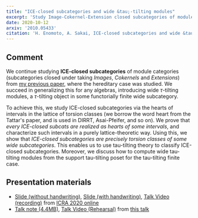 ```yaml
---
title: "ICE-closed subcategories and wide &tau;-tilting modules"
excerpt: 'Study Image-Cokernel-Extension closed subcategories of module categories using the poset of torsion classes and &tau;-tilting theory.'
date: 2020-10-12
arxiv: '2010.05433'
citation: 'H. Enomoto, A. Sakai, ICE-closed subcategories and wide &tau;-tilting modules, arXiv:2005.13381.'
---
```


## Comment
We continue studying **ICE-closed subcategories** of module categories (subcategories closed under taking *Images*, *Cokernels* and *Extensions*) from [my previous paper](/papers/rigidICE/), where the hereditary case was studied.
We succeed in generalizing this for any algebras, introducing wide $\tau$-tilting modules, a $\tau$-tilting object in some functorially finite wide subcategory.

To achieve this, we study ICE-closed subcategories via the hearts of intervals in the lattice of torsion classes (we borrow the word heart from the Tattar's paper, and is used in DIRRT, Asai-Pfeifer, and so on). We prove that *every ICE-closed subcats are realized as hearts of some intervals*, and characterize such intervals in a purely lattice-theoretic way.
Using this, we show that *ICE-closed subcategories are precisely torsion classes of some wide subcategories*. This enables us to use tau-tilting theory to classify ICE-closed subcategories. Moreover, we discuss how to compute wide tau-tilting modules from the support tau-tilting poset for the tau-tilting finite case.

## Presentation materials
- [Slide (without handwriting)](/files/ICRA2020.pdf),
[Slide (with handwriting)](/files/ICRA2020-new.pdf),
[Talk Video (recording)](https://youtu.be/rRise7HzqS8) from [ICRA 2020 online](/talks/2020-11-23/)
- [Talk note (4.4MB)](/files/2021-01-14.pdf),
[Talk Video (Rehearsal)](https://www.youtube.com/watch?v=Hvr4Yjj_HMM) from [this talk](/talks/2021-01-14/)
